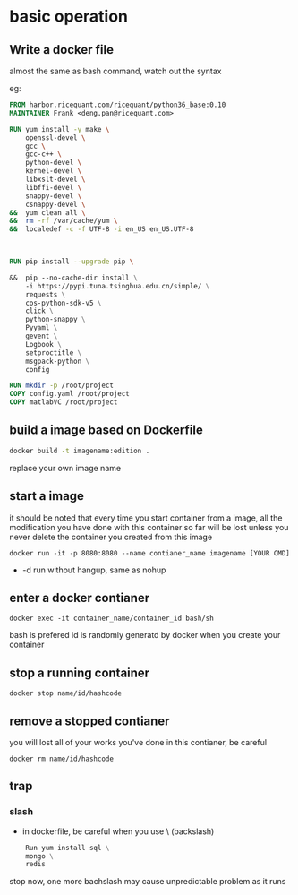 # basic operation

## Write a docker file
almost the same as bash command, watch out the syntax 

eg:
```Dockerfile
FROM harbor.ricequant.com/ricequant/python36_base:0.10
MAINTAINER Frank <deng.pan@ricequant.com>

RUN yum install -y make \
    openssl-devel \
    gcc \
    gcc-c++ \
    python-devel \
    kernel-devel \
    libxslt-devel \
    libffi-devel \
    snappy-devel \
    csnappy-devel \
&&  yum clean all \
&&  rm -rf /var/cache/yum \
&&  localedef -c -f UTF-8 -i en_US en_US.UTF-8

 

RUN pip install --upgrade pip \

&&  pip --no-cache-dir install \
    -i https://pypi.tuna.tsinghua.edu.cn/simple/ \
    requests \
    cos-python-sdk-v5 \
    click \
    python-snappy \
    Pyyaml \
    gevent \
    Logbook \
    setproctitle \
    msgpack-python \
    config 

RUN mkdir -p /root/project
COPY config.yaml /root/project
COPY matlabVC /root/project

```


## build a image based on Dockerfile

```bash
docker build -t imagename:edition .
```
replace your own image name 

## start a image 

it should be noted that every time you start container from a image, all the modification you have done with 
this container so far will be lost unless you never delete the container you created from this image

```
docker run -it -p 8080:8080 --name contianer_name imagename [YOUR CMD]
```
* -d run without hangup, same as nohup 

## enter a docker contianer 

```
docker exec -it container_name/container_id bash/sh
```
bash is prefered
id is randomly generatd by docker when you create your container 


## stop a running container

```
docker stop name/id/hashcode
```

## remove a stopped contianer
you will lost all of your works you've done in this contianer, be careful 
```
docker rm name/id/hashcode
```



## trap

### slash 
+ in dockerfile, be careful when you use \ (backslash)
``` dockerfile
    Run yum install sql \
    mongo \
    redis 
```
stop now, one more bachslash may cause unpredictable problem as it runs 

